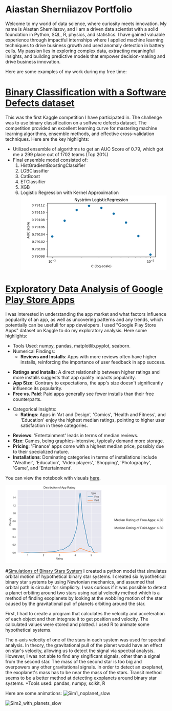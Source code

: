 # Aiastan Sherniiazov Portfolio

Welcome to my world of data science, where curiosity meets innovation. My name is Aiastan Sherniiazov, and I am a driven data scientist with a solid foundation in Python, SQL, R, physics, and statistics. I have gained valuable experience through impactful internships where I applied machine learning techniques to drive business growth and used anomaly detection in battery cells. My passion lies in exploring complex data, extracting meaningful insights, and building predictive models that empower decision-making and drive business innovation. 

Here are some examples of my work during my free time:

# [Binary Classification with a Software Defects dataset](https://github.com/sherniia/Binary_classification_competition_kaggle)
This was the first Kaggle competition I have participated in. The challenge was to use binary classification on a software defects dataset. The competition provided an excellent learning curve for mastering machine learning algorithms, ensemble methods, and effective cross-validation techniques. Here are the key highlights:
* Utilized ensemble of algorithms to get an AUC Score of 0.79, which got me a 299 place out of 1702 teams (Top 20%)
* Final ensemble model consisted of:
  1. HistGradientBoostingClassifier
  2. LGBClassifier
  3. CatBoost
  4. ETClassifier
  5. XGB
  6. Logistic Regression with Kernel Approximation
![Binary classification image](assets/img/binary_class_img.png)
 

# [Exploratory Data Analysis of Google Play Store Apps](https://github.com/sherniia/Google-Play-Store-App-EDA-Project)
I was interested in understanding the app market and what factors influence popularity of an app, as well as uncovering patterns and any trends, which potentially can be usefull for app developers. I used "Google Play Store Apps" dataset on Kaggle to do my exploratory analysis. Here some highlights:
* Tools Used: numpy, pandas, matplotlib.pyplot, seaborn.
* Numerical Findings:
  - **Reviews and Installs**: Apps with more reviews often have higher installs, reinforcing the importance of user feedback in app success.
- **Ratings and Installs**: A direct relationship between higher ratings and more installs suggests that app quality impacts popularity.
- **App Size**: Contrary to expectations, the app's size doesn't significantly influence its popularity.
- **Free vs. Paid**: Paid apps generally see fewer installs than their free counterparts.
* Categorical Insights:
  - **Ratings**: Apps in 'Art and Design', 'Comics', 'Health and Fitness', and 'Education' enjoy the highest median ratings, pointing to higher user satisfaction in these categories.
- **Reviews**: 'Entertainment' leads in terms of median reviews.
- **Size**: Games, being graphics-intensive, typically demand more storage.
- **Pricing**: 'Finance' apps come with a highest median price, possibly due to their specialized nature.
- **Installations**: Dominating categories in terms of installations include 'Weather', 'Education', 'Video players', 'Shopping', 'Photography', 'Game', and 'Entertainment'.

You can view the notebook with visuals [here](https://nbviewer.org/github/sherniia/Google-Play-Store-App-EDA-Project/blob/main/Google_apps_EDA_1.ipynb). 

![Exploratory Analysis image](assets/img/exploratory_analysis_img.png)


#[Simulations of Binary Stars System](https://github.com/sherniia/Binary_Stars_Simulations)
I created a python model that simulates orbital motion of hypothetical binary star systems. I created six hypothetical binary star systems by using Newtonian mechanics, and assumed that orbital path is circular for simplicity. I was curious if it was possible to detect a planet orbiting around two stars using radial velocity method which is a method of finding exoplanets by looking at the wobbling motion of the star caused by the gravitational pull of planets orbiting around the star.

First, I had to create a program that calculates the velocity and acceleration of each object and then integrate it to get position and velocity. The calculated values were stored and plotted. I used R to animate some hypothetical systems.

The x-axis velocity of one of the stars in each system was used for spectral analysis. In theory, the gravitational pull of the planet would have an effect on star's velocity, allowing us to detect the signal via spectral analysis. However, I was not able to find any singificant signals, other than a signal from the second star. The mass of the second star is too big and overpowers any other gravitational signals. In order to detect an exoplanet, the exoplanet's mass has to be near the mass of the stars. Transit method seems to be a better method at detecting exoplanets around binary star systems.
*Tools used: pandas, numpy, scikit, R

Here are some animations:
![Sim1_noplanet_slow](https://user-images.githubusercontent.com/94130159/167428346-defe9b47-895b-4816-9169-7231ce84774e.gif)

![Sim2_with_planets_slow](https://user-images.githubusercontent.com/94130159/167428386-62119721-f44c-4351-adac-3e331aafd5eb.gif)

